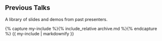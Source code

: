<h2 class="center text-purple">Previous Talks</h2>
<p class="center">A library of slides and demos from past presenters.</p>

<section id="presentation-markdown">
  {% capture my-include %}{% include_relative archive.md %}{% endcapture %} {{ my-include | markdownify }}
</section>
